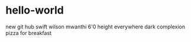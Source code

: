 # hello-world
new git hub swift
wilson mwanthi
6'0 height everywhere
dark complexion
pizza for breakfast
